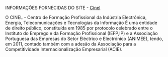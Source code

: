 INFORMAÇÕES FORNECIDAS DO SITE - [Cinel](https://www.cinel.pt/appv2/)

O CINEL - Centro de Formação Profissional da Indústria Electrónica, Energia, Telecomunicações e Tecnologias da Informação
É uma entidade de direito público, constituída em 1985 por protocolo celebrado entre o Instituto do Emprego e da Formação Profissional (IEFP,IP)
e a Associação Portuguesa das Empresas do Setor Eléctrico e Electrónico (ANIMEE), tendo, em 2011, contado também com a adesão da Associação
para a Competitividade Internacionalização Empresarial (ACIE).